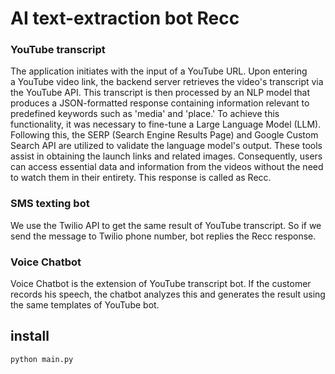 # **AI text-extraction bot Recc**

### YouTube transcript
The application initiates with the input of a YouTube URL. Upon entering a YouTube video link, the backend server retrieves the video's transcript via the YouTube API. This transcript is then processed by an NLP model that produces a JSON-formatted response containing information relevant to predefined keywords such as 'media' and 'place.'
To achieve this functionality, it was necessary to fine-tune a Large Language Model (LLM). Following this, the SERP (Search Engine Results Page) and Google Custom Search API are utilized to validate the language model's output. These tools assist in obtaining the launch links and related images.
Consequently, users can access essential data and information from the videos without the need to watch them in their entirety.
This response is called as Recc.

### SMS texting bot
We use the Twilio API to get the same result of YouTube transcript.
So if we send the message to Twilio phone number, bot replies the Recc response.

### Voice Chatbot
Voice Chatbot is the extension of YouTube transcript bot.
If the customer records his speech, the chatbot analyzes this and generates the result using the same templates of YouTube bot.

## install
```
python main.py
```
